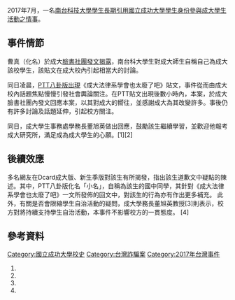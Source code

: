 2017年7月，一名[南台科技大學學生長期引用](https://zh.wikipedia.org/wiki/南台科技大學 "wikilink")[國立成功大學學生身份參與成大學生活動之情事](https://zh.wikipedia.org/wiki/國立成功大學 "wikilink")。

## 事件情節

曹真（化名）於成大[臉書社團發文揭露](https://zh.wikipedia.org/wiki/臉書 "wikilink")，南台科大學生對成大師生自稱自己為成大該校學生，該貼文在成大校內引起相當大的討論。

同日凌晨，[PTT八卦版出現](https://zh.wikipedia.org/wiki/PTT "wikilink")《成大法律系學會也太廢了吧》貼文，事件從而由成大校內話題焦點慢慢引發社會輿論關注。在PTT貼文出現後數小時內，本案，於成大臉書社團內發文回應本案，以其對成大的嚮往，並感謝成大為其改變許多。事後仍有許多討論及話題延伸，引起校方關注。

同日，成大學生事務處學務長董旭英做出回應，鼓勵該生繼續學習，並歡迎他報考成大研究所，滿足成為成大學生的心願。\[1\]\[2\]

## 後續效應

多名網友在Dcard成大版、新生季版對該生有所揭發，指出該生道歉文中疑點的陳述。其中，PTT八卦版化名「小名」，自稱為該生的國中同學，其針對《成大法律系學會也太廢了吧》一文所發佈的回文中，對該生的行為亦有作出更多補充。
此外，有關是否會限縮學生自治活動的疑問，成大學務長董旭英教授\[3\]則表示，校方對將持續支持學生自治活動，本事件不影響校方的一貫態度。
\[4\]

## 參考資料

[Category:國立成功大學校史](https://zh.wikipedia.org/wiki/Category:國立成功大學校史 "wikilink")
[Category:台灣詐騙案](https://zh.wikipedia.org/wiki/Category:台灣詐騙案 "wikilink")
[Category:2017年台灣事件](https://zh.wikipedia.org/wiki/Category:2017年台灣事件 "wikilink")

1.
2.
3.
4.
